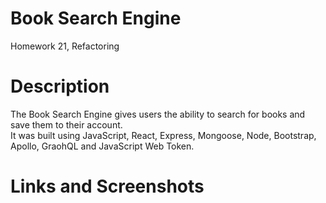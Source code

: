 # Book Search Engine
Homework 21, Refactoring

# Description
The Book Search Engine gives users the ability to search for books and save them to their account. </br>
It was built using JavaScript, React, Express, Mongoose, Node, Bootstrap, Apollo, GraohQL and JavaScript Web Token.

# Links and Screenshots